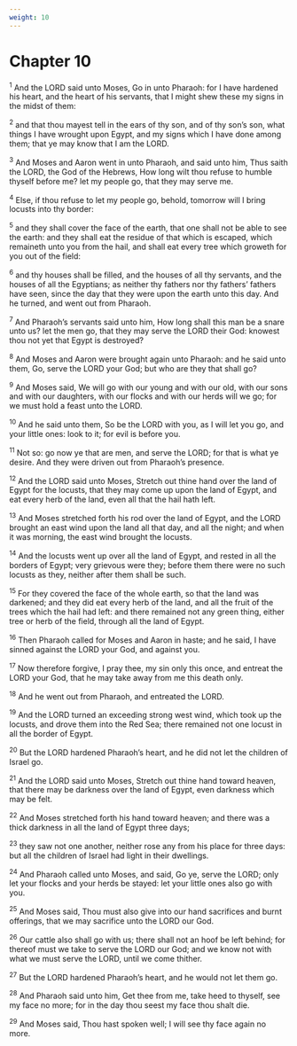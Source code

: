 ```yaml
---
weight: 10
---
```


# Chapter 10

<sup>1</sup> And the LORD said unto Moses, Go in unto Pharaoh: for I have hardened his heart, and the heart of his servants, that I might shew these my signs in the midst of them: 

<sup>2</sup> and that thou mayest tell in the ears of thy son, and of thy son’s son, what things I have wrought upon Egypt, and my signs which I have done among them; that ye may know that I am the LORD. 

<sup>3</sup> And Moses and Aaron went in unto Pharaoh, and said unto him, Thus saith the LORD, the God of the Hebrews, How long wilt thou refuse to humble thyself before me? let my people go, that they may serve me. 

<sup>4</sup> Else, if thou refuse to let my people go, behold, tomorrow will I bring locusts into thy border: 

<sup>5</sup> and they shall cover the face of the earth, that one shall not be able to see the earth: and they shall eat the residue of that which is escaped, which remaineth unto you from the hail, and shall eat every tree which groweth for you out of the field: 

<sup>6</sup> and thy houses shall be filled, and the houses of all thy servants, and the houses of all the Egyptians; as neither thy fathers nor thy fathers’ fathers have seen, since the day that they were upon the earth unto this day. And he turned, and went out from Pharaoh. 

<sup>7</sup> And Pharaoh’s servants said unto him, How long shall this man be a snare unto us? let the men go, that they may serve the LORD their God: knowest thou not yet that Egypt is destroyed? 

<sup>8</sup> And Moses and Aaron were brought again unto Pharaoh: and he said unto them, Go, serve the LORD your God; but who are they that shall go? 

<sup>9</sup> And Moses said, We will go with our young and with our old, with our sons and with our daughters, with our flocks and with our herds will we go; for we must hold a feast unto the LORD. 

<sup>10</sup> And he said unto them, So be the LORD with you, as I will let you go, and your little ones: look to it; for evil is before you. 

<sup>11</sup> Not so: go now ye that are men, and serve the LORD; for that is what ye desire. And they were driven out from Pharaoh’s presence. 

<sup>12</sup> And the LORD said unto Moses, Stretch out thine hand over the land of Egypt for the locusts, that they may come up upon the land of Egypt, and eat every herb of the land, even all that the hail hath left. 

<sup>13</sup> And Moses stretched forth his rod over the land of Egypt, and the LORD brought an east wind upon the land all that day, and all the night; and when it was morning, the east wind brought the locusts. 

<sup>14</sup> And the locusts went up over all the land of Egypt, and rested in all the borders of Egypt; very grievous were they; before them there were no such locusts as they, neither after them shall be such. 

<sup>15</sup> For they covered the face of the whole earth, so that the land was darkened; and they did eat every herb of the land, and all the fruit of the trees which the hail had left: and there remained not any green thing, either tree or herb of the field, through all the land of Egypt. 

<sup>16</sup> Then Pharaoh called for Moses and Aaron in haste; and he said, I have sinned against the LORD your God, and against you. 

<sup>17</sup> Now therefore forgive, I pray thee, my sin only this once, and entreat the LORD your God, that he may take away from me this death only. 

<sup>18</sup> And he went out from Pharaoh, and entreated the LORD. 

<sup>19</sup> And the LORD turned an exceeding strong west wind, which took up the locusts, and drove them into the Red Sea; there remained not one locust in all the border of Egypt. 

<sup>20</sup> But the LORD hardened Pharaoh’s heart, and he did not let the children of Israel go. 

<sup>21</sup> And the LORD said unto Moses, Stretch out thine hand toward heaven, that there may be darkness over the land of Egypt, even darkness which may be felt. 

<sup>22</sup> And Moses stretched forth his hand toward heaven; and there was a thick darkness in all the land of Egypt three days; 

<sup>23</sup> they saw not one another, neither rose any from his place for three days: but all the children of Israel had light in their dwellings. 

<sup>24</sup> And Pharaoh called unto Moses, and said, Go ye, serve the LORD; only let your flocks and your herds be stayed: let your little ones also go with you. 

<sup>25</sup> And Moses said, Thou must also give into our hand sacrifices and burnt offerings, that we may sacrifice unto the LORD our God. 

<sup>26</sup> Our cattle also shall go with us; there shall not an hoof be left behind; for thereof must we take to serve the LORD our God; and we know not with what we must serve the LORD, until we come thither. 

<sup>27</sup> But the LORD hardened Pharaoh’s heart, and he would not let them go. 

<sup>28</sup> And Pharaoh said unto him, Get thee from me, take heed to thyself, see my face no more; for in the day thou seest my face thou shalt die. 

<sup>29</sup> And Moses said, Thou hast spoken well; I will see thy face again no more. 


